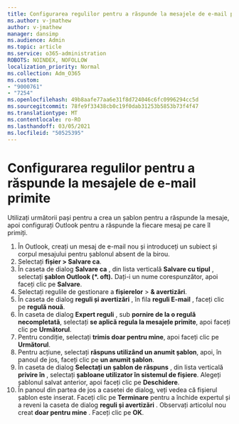 ```yaml
---
title: Configurarea regulilor pentru a răspunde la mesajele de e-mail primite
ms.author: v-jmathew
author: v-jmathew
manager: dansimp
ms.audience: Admin
ms.topic: article
ms.service: o365-administration
ROBOTS: NOINDEX, NOFOLLOW
localization_priority: Normal
ms.collection: Adm_O365
ms.custom:
- "9000761"
- "7254"
ms.openlocfilehash: 49b8aafe77aa6e31f8d724046c6fc0996294cc5d
ms.sourcegitcommit: 78fe9f33438cb0c19f0dab31253b5853b73f4f47
ms.translationtype: MT
ms.contentlocale: ro-RO
ms.lasthandoff: 03/05/2021
ms.locfileid: "50525395"
---
```

# <a name="set-up-rules-to-reply-to-incoming-emails"></a>Configurarea regulilor pentru a răspunde la mesajele de e-mail primite

Utilizați următorii pași pentru a crea un șablon pentru a răspunde la mesaje, apoi configurați Outlook pentru a răspunde la fiecare mesaj pe care îl primiți.

1. În Outlook, creați un mesaj de e-mail nou și introduceți un subiect și corpul mesajului pentru șablonul absent de la birou.
2. Selectați **fișier > Salvare ca**.
3. În caseta de dialog **Salvare ca** , din lista verticală **Salvare cu tipul** , selectați **șablon Outlook (*. oft).** Dați-i un nume corespunzător, apoi faceți clic pe **Salvare**.
4. Selectați regulile de gestionare a **fișierelor**  >  **& avertizări**.
5. În caseta de dialog **reguli și avertizări** , în fila **reguli E-mail** , faceți clic pe **regulă nouă**.
6. În caseta de dialog **Expert reguli** , sub **pornire de la o regulă necompletată**, selectați **se aplică regula la mesajele primite**, apoi faceți clic pe **Următorul**.
7. Pentru condiție, selectați **trimis doar pentru mine**, apoi faceți clic pe **Următorul**.
8. Pentru acțiune, selectați **răspuns utilizând un anumit șablon**, apoi, în panoul de jos, faceți clic pe **un anumit șablon**.
9. În caseta de dialog **Selectați un șablon de răspuns** , din lista verticală **privire în** , selectați **șabloane utilizator în sistemul de fișiere**. Alegeți șablonul salvat anterior, apoi faceți clic pe **Deschidere**.
10. În panoul din partea de jos a casetei de dialog, veți vedea că fișierul șablon este inserat. Faceți clic pe **Terminare** pentru a închide expertul și a reveni la caseta de dialog **reguli și avertizări** . Observați articolul nou creat **doar pentru mine** . Faceți clic pe **OK**.
